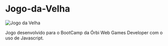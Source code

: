 # Jogo-da-Velha
![Jogo da Velha](https://user-images.githubusercontent.com/87665209/164448594-0f12ba92-6909-462d-9c83-2df04b812c8c.png)


Jogo desenvolvido para o BootCamp da Órbi Web Games Developer com o uso de Javascript.
